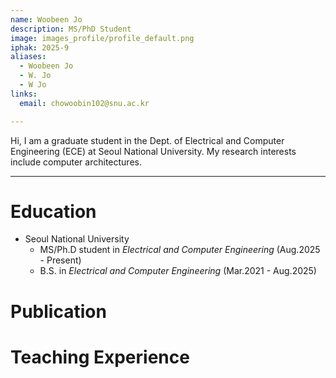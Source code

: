 ```yaml
---
name: Woobeen Jo
description: MS/PhD Student
image: images_profile/profile_default.png
iphak: 2025-9
aliases:
  - Woobeen Jo
  - W. Jo
  - W Jo
links:
  email: chowoobin102@snu.ac.kr

---
```


Hi, I am a graduate student in the Dept. of Electrical and Computer Engineering (ECE) at Seoul National University.
My research interests include computer architectures.

---

# Education

* Seoul National University
  * MS/Ph.D student in *Electrical and Computer Engineering* (Aug.2025 - Present)
  * B.S. in *Electrical and Computer Engineering* (Mar.2021 - Aug.2025)

# Publication



# Teaching Experience
